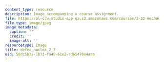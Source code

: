 ```yaml
---
content_type: resource
description: Image accompanying a course assignment.
file: https://ol-ocw-studio-app-qa.s3.amazonaws.com/courses/3-22-mechanical-behavior-of-materials-spring-2008/56dc5b351b73fa4861e2ed65470e4aaa_defec_nuclea_2_7.jpg
file_type: image/jpeg
image_metadata:
  caption: ''
  credit: ''
  image-alt: ''
resourcetype: Image
title: defec_nuclea_2_7
uid: 56dc5b35-1b73-fa48-61e2-ed65470e4aaa
---
```

